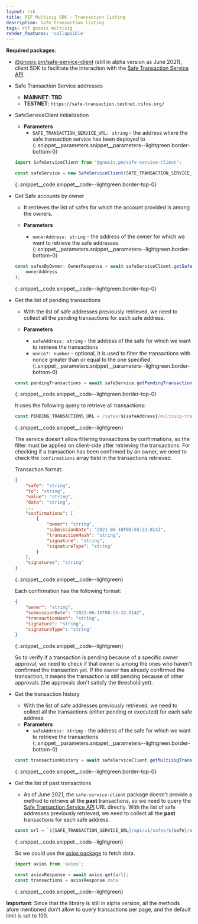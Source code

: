```yaml
---
layout: rsk
title: RIF Multisig SDK - Transaction listing
description: Safe transaction listing 
tags: rif gnosis multisig
render_features: 'collapsible'
---
```


**Required packages**:

- [@gnosis.pm/safe-service-client](https://www.npmjs.com/package/@gnosis.pm/safe-service-client) (still in alpha version as June 2021), client SDK to facilitate the interaction with the [Safe Transaction Service API](https://github.com/gnosis/safe-transaction-service).

[](#top "collapsible")
- Safe Transaction Service addresses
    * **MAINNET**: **TBD**
    * **TESTNET**: `https://safe-transaction.testnet.rifos.org/`

- SafeServiceClient initialization
    * **Parameters**
        - `SAFE_TRANSACTION_SERVICE_URL: string` - the address where the safe transaction service has been deployed to
    {:.snippet__parameters.snippet__parameters--lightgreen.border-bottom-0}

    ```ts
    import SafeServiceClient from "@gnosis.pm/safe-service-client";

    const safeService = new SafeServiceClient(SAFE_TRANSACTION_SERVICE_URL)
    ```
    {:.snippet__code.snippet__code--lightgreen.border-top-0}

- Get Safe accounts by owner
    * It retrieves the list of safes for which the account provided is among the owners.

    * **Parameters**
        - `ownerAddress: string` - the address of the owner for which we want to retrieve the safe addresses
    {:.snippet__parameters.snippet__parameters--lightgreen.border-bottom-0}

    ```ts
    const safesByOwner: OwnerResponse = await safeServiceClient.getSafesByOwner(
        ownerAddress
    );
    ```
    {:.snippet__code.snippet__code--lightgreen.border-top-0}

- Get the list of pending transactions
    * With the list of safe addresses previously retrieved, we need to collect all the pending transactions for each safe address.

    * **Parameters**
        - `safeAddress: string` - the address of the safe for which we want to retrieve the transactions
        - `nonce?: number` - optional, it is used to filter the transactions with nonce greater than or equal to the one specified.
    {:.snippet__parameters.snippet__parameters--lightgreen.border-bottom-0}

    ```ts
    const pendingTransactions = await safeService.getPendingTransactions(safeAddress);
    ```
    {:.snippet__code.snippet__code--lightgreen.border-top-0}

    It uses the following query to retrieve all transactions:

    ```ts
    const PENDING_TRANSACTIONS_URL = /safes/${safeAddress}/multisig-transactions/?executed=false&nonce__gte=${nonce}`
    ```
    {:.snippet__code.snippet__code--lightgreen}

    The service doesn't allow filtering transactions by confirmations, so the filter must be applied on client-side after retrieving the transactions.
    For checking if a transaction has been confirmed by an owner, we need to check the `confirmations` array field in the transactions retrieved.

    Transaction format:

    ```json
    {
        "safe": "string",
        "to": "string",
        "value": "string",
        "data": "string",
        ...
        "confirmations": [
            {
                "owner": "string",
                "submissionDate": "2021-06-10T08:55:22.014Z",
                "transactionHash": "string",
                "signature": "string",
                "signatureType": "string"
            }
        ],
        "signatures": "string"
    }
    ```
    {:.snippet__code.snippet__code--lightgreen}

    Each confirmation has the following format:

    ```json
    {
        "owner": "string",
        "submissionDate": "2021-06-10T08:55:22.014Z",
        "transactionHash": "string",
        "signature": "string",
        "signatureType": "string"
    }
    ```
    {:.snippet__code.snippet__code--lightgreen}

    So to verify if a transaction is pending because of a specific owner approval, we need to check if that owner is among the ones who haven't confirmed the transaction yet. If the owner has already confirmed the transaction, it means the transaction is still pending because of other approvals (the approvals don't satisfy the threshold yet).

- Get the transaction history
    * With the list of safe addresses previously retrieved, we need to collect all the transactions (either pending or executed) for each safe address.
    * **Parameters**
        - `safeAddress: string` - the address of the safe for which we want to retrieve the transactions
    {:.snippet__parameters.snippet__parameters--lightgreen.border-bottom-0}

    ```ts
    const transactionHistory = await safeServiceClient.getMultisigTransactions(safeAddress)
    ```
    {:.snippet__code.snippet__code--lightgreen.border-top-0}

* Get the list of past transactions
    * As of June 2021, the `safe-service-client` package doesn't provide a method to retrieve all the **past** transactions, so we need to query the [Safe Transaction Service API](https://github.com/gnosis/safe-transaction-service) URL directly. 
    With the list of safe addresses previously retrieved, we need to collect all the **past** transactions for each safe address.

    ```ts
    const url = `${SAFE_TRANSACTION_SERVICE_URL}/api/v1/safes/${safe}/all-transactions/?queued=false&executed=true`;
    ```
    {:.snippet__code.snippet__code--lightgreen}

    So we could use the [axios package](https://github.com/axios/axios#axios) to fetch data.

    ```ts
    import axios from 'axios';

    const axiosResponse = await axios.get(url);
    const transactions = axiosResponse.data
    ```
    {:.snippet__code.snippet__code--lightgreen}

**Important**: Since that the library is still in alpha version, all the methods afore mentioned don't allow to query transactions per page, and the default limit is set to 100.